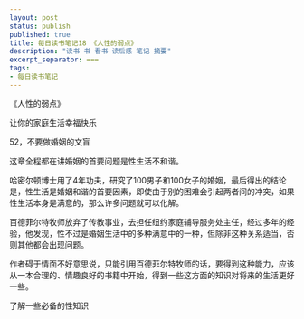 ```yaml
---
layout: post
status: publish
published: true
title: 每日读书笔记18 《人性的弱点》
description: "读书 书 看书 读后感 笔记 摘要"
excerpt_separator: ===
tags:
- 每日读书笔记
---
```


《人性的弱点》 
 
让你的家庭生活幸福快乐
 
52，不要做婚姻的文盲
 
这章全程都在讲婚姻的首要问题是性生活不和谐。
 
哈密尔顿博士用了4年功夫，研究了100男子和100女子的婚姻，最后得出的结论是，性生活是婚姻和谐的首要因素，即使由于别的困难会引起两者间的冲突，如果性生活本身是满意的，那么许多问题就可以化解。

百德菲尔特牧师放弃了传教事业，去担任纽约家庭辅导服务处主任，经过多年的经验，他发现，性不过是婚姻生活中的多种满意中的一种，但除非这种关系适当，否则其他都会出现问题。
 
作者碍于情面不好意思说，只能引用百德菲尔特牧师的话，要得到这种能力，应该从一本合理的、情趣良好的书籍中开始，得到一些这方面的知识对将来的生活更好一些。
 
了解一些必备的性知识

